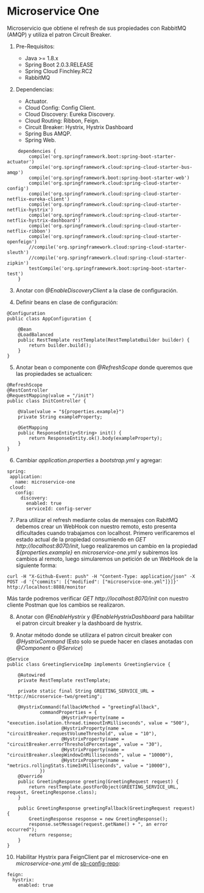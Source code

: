# Microservice One

Microservicio que obtiene el refresh de sus propiedades con RabbitMQ (AMQP) y utiliza el patron Circuit Breaker.

1. Pre-Requisitos:
	* Java >= 1.8.x
	* Spring Boot 2.0.3.RELEASE
	* Spring Cloud Finchley.RC2
	* RabbitMQ

2. Dependencias:
	* Actuator.
	* Cloud Config: Config Client.
	* Cloud Discovery: Eureka Discovery.
	* Cloud Routing: Ribbon, Feign.
	* Circuit Breaker: Hystrix, Hystrix Dashboard
	* Spring Bus AMQP.
	* Spring Web.

```
	dependencies {
		compile('org.springframework.boot:spring-boot-starter-actuator')
		compile('org.springframework.cloud:spring-cloud-starter-bus-amqp')
		compile('org.springframework.boot:spring-boot-starter-web')
		compile('org.springframework.cloud:spring-cloud-starter-config')
		compile('org.springframework.cloud:spring-cloud-starter-netflix-eureka-client')
		compile('org.springframework.cloud:spring-cloud-starter-netflix-hystrix')
		compile('org.springframework.cloud:spring-cloud-starter-netflix-hystrix-dashboard')
		compile('org.springframework.cloud:spring-cloud-starter-netflix-ribbon')
		compile('org.springframework.cloud:spring-cloud-starter-openfeign')
		//compile('org.springframework.cloud:spring-cloud-starter-sleuth')
		//compile('org.springframework.cloud:spring-cloud-starter-zipkin')
		testCompile('org.springframework.boot:spring-boot-starter-test')
	}
```

3. Anotar con *@EnableDiscoveryClient* a la clase de configuración.

4. Definir beans en clase de configuración:
```[java]
@Configuration
public class AppConfiguration {
	
	@Bean
	@LoadBalanced
	public RestTemplate restTemplate(RestTemplateBuilder builder) {
		return builder.build();
	} 
}
```

5. Anotar bean o componente con *@RefreshScope* donde queremos que las propiedades se actualicen:
```[java]
@RefreshScope
@RestController
@RequestMapping(value = "/init")
public class InitController {
	
	@Value(value = "${properties.example}")
	private String exampleProperty;
	
	@GetMapping
	public ResponseEntity<String> init() {
		return ResponseEntity.ok().body(exampleProperty);
	}
}
```
 
6.  Cambiar *application.properties* a *bootstrap.yml* y agregar:
 
 ```[yaml]
 spring:  
  application:
    name: microservice-one
  cloud:
    config:
      discovery:
        enabled: true
        serviceId: config-server
 ```
 
7. Para utilizar el refresh mediante colas de mensajes con RabitMQ debemos crear un WebHook con nuestro remoto, esto presenta dificultades cuando trabajamos con localhost. 
Primero verificaremos el estado actual de la propiedad consumiendo en *GET http://localhost:8070/init*, luego realizaremos un cambio en la propiedad *${properties.example}* en *microservice-one.yml* y subiremos los cambios al remoto, luego simularemos un petición de un WebHook de la siguiente forma:
 
 ```
 curl -H "X-Github-Event: push" -H "Content-Type: application/json" -X POST -d '{"commits": [{"modified": ["microservice-one.yml"]}]}' http://localhost:8888/monitor
 ```
Más tarde podremos verificar *GET http://localhost:8070/init* con nuestro cliente Postman que los cambios se realizaron.

8. Anotar con *@EnableHystrix* y *@EnableHystrixDashboard* para habilitar el patron circuit breaker y la dashboard de hystrix.

9. Anotar método donde se utilizara el patron circuit breaker con *@HystrixCommand* (Esto solo se puede hacer en clases anotadas con *@Component* o *@Service*)

```[java]
@Service
public class GreetingServiceImp implements GreetingService {
	
	@Autowired
	private RestTemplate restTemplate;
	
	private static final String GREETING_SERVICE_URL = "http://microservice-two/greeting";
	
	@HystrixCommand(fallbackMethod = "greetingFallback", 
			commandProperties = {
					@HystrixProperty(name = "execution.isolation.thread.timeoutInMilliseconds", value = "500"),
					@HystrixProperty(name = "circuitBreaker.requestVolumeThreshold", value = "10"),
					@HystrixProperty(name = "circuitBreaker.errorThresholdPercentage", value = "30"),
					@HystrixProperty(name = "circuitBreaker.sleepWindowInMilliseconds", value = "10000"),
					@HystrixProperty(name = "metrics.rollingStats.timeInMilliseconds", value = "10000"),
			})
	@Override
	public GreetingResponse greeting(GreetingRequest request) {
		return restTemplate.postForObject(GREETING_SERVICE_URL, request, GreetingResponse.class);
	}
	
	public GreetingResponse greetingFallback(GreetingRequest request) {
		GreetingResponse response = new GreetingResponse();
		response.setMessage(request.getName() + ", an error occurred");
		return response;
	}
}
```

10. Habilitar Hystrix para FeignClient par el microservice-one en *microservice-one.yml* de [sb-config-repo](https://github.com/dabliuw22/sc-config-repo):
```[yml]
feign:
  hystrix:
	enabled: true
```